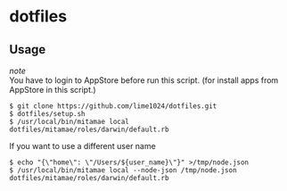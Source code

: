 # dotfiles

## Usage
*note*  
You have to login to AppStore before run this script. (for install apps from AppStore in this script.)  
```shell
$ git clone https://github.com/lime1024/dotfiles.git
$ dotfiles/setup.sh
$ /usr/local/bin/mitamae local dotfiles/mitamae/roles/darwin/default.rb
```

If you want to use a different user name
```shell
$ echo "{\"home\": \"/Users/${user_name}\"}" >/tmp/node.json
$ /usr/local/bin/mitamae local --node-json /tmp/node.json dotfiles/mitamae/roles/darwin/default.rb
```